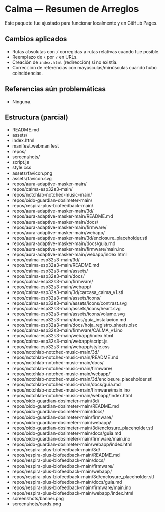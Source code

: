 # Calma — Resumen de Arreglos

Este paquete fue ajustado para funcionar localmente y en GitHub Pages.

## Cambios aplicados
- Rutas absolutas con `/` corregidas a rutas relativas cuando fue posible.
- Reemplazo de `\` por `/` en URLs.
- Creación de `index.html` (redirección) si no existía.
- Corrección de referencias con mayúsculas/minúsculas cuando hubo coincidencias.

## Referencias aún problemáticas
- Ninguna.


## Estructura (parcial)
- README.md
- assets/
- index.html
- manifest.webmanifest
- repos/
- screenshots/
- script.js
- style.css
- assets/favicon.png
- assets/favicon.svg
- repos/aura-adaptive-masker-main/
- repos/calma-esp32s3-main/
- repos/notchlab-notched-music-main/
- repos/oido-guardian-dosimeter-main/
- repos/respira-plus-biofeedback-main/
- repos/aura-adaptive-masker-main/3d/
- repos/aura-adaptive-masker-main/README.md
- repos/aura-adaptive-masker-main/docs/
- repos/aura-adaptive-masker-main/firmware/
- repos/aura-adaptive-masker-main/webapp/
- repos/aura-adaptive-masker-main/3d/enclosure_placeholder.stl
- repos/aura-adaptive-masker-main/docs/guia.md
- repos/aura-adaptive-masker-main/firmware/main.ino
- repos/aura-adaptive-masker-main/webapp/index.html
- repos/calma-esp32s3-main/3d/
- repos/calma-esp32s3-main/README.md
- repos/calma-esp32s3-main/assets/
- repos/calma-esp32s3-main/docs/
- repos/calma-esp32s3-main/firmware/
- repos/calma-esp32s3-main/webapp/
- repos/calma-esp32s3-main/3d/carcasa_calma_v1.stl
- repos/calma-esp32s3-main/assets/icons/
- repos/calma-esp32s3-main/assets/icons/contrast.svg
- repos/calma-esp32s3-main/assets/icons/heart.svg
- repos/calma-esp32s3-main/assets/icons/volume.svg
- repos/calma-esp32s3-main/docs/guia_instalacion.md
- repos/calma-esp32s3-main/docs/hoja_registro_sheets.xlsx
- repos/calma-esp32s3-main/firmware/CALMA_v1.ino
- repos/calma-esp32s3-main/webapp/index.html
- repos/calma-esp32s3-main/webapp/script.js
- repos/calma-esp32s3-main/webapp/style.css
- repos/notchlab-notched-music-main/3d/
- repos/notchlab-notched-music-main/README.md
- repos/notchlab-notched-music-main/docs/
- repos/notchlab-notched-music-main/firmware/
- repos/notchlab-notched-music-main/webapp/
- repos/notchlab-notched-music-main/3d/enclosure_placeholder.stl
- repos/notchlab-notched-music-main/docs/guia.md
- repos/notchlab-notched-music-main/firmware/main.ino
- repos/notchlab-notched-music-main/webapp/index.html
- repos/oido-guardian-dosimeter-main/3d/
- repos/oido-guardian-dosimeter-main/README.md
- repos/oido-guardian-dosimeter-main/docs/
- repos/oido-guardian-dosimeter-main/firmware/
- repos/oido-guardian-dosimeter-main/webapp/
- repos/oido-guardian-dosimeter-main/3d/enclosure_placeholder.stl
- repos/oido-guardian-dosimeter-main/docs/guia.md
- repos/oido-guardian-dosimeter-main/firmware/main.ino
- repos/oido-guardian-dosimeter-main/webapp/index.html
- repos/respira-plus-biofeedback-main/3d/
- repos/respira-plus-biofeedback-main/README.md
- repos/respira-plus-biofeedback-main/docs/
- repos/respira-plus-biofeedback-main/firmware/
- repos/respira-plus-biofeedback-main/webapp/
- repos/respira-plus-biofeedback-main/3d/enclosure_placeholder.stl
- repos/respira-plus-biofeedback-main/docs/guia.md
- repos/respira-plus-biofeedback-main/firmware/main.ino
- repos/respira-plus-biofeedback-main/webapp/index.html
- screenshots/banner.png
- screenshots/cards.png
